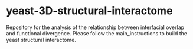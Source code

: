 # yeast-3D-structural-interactome
Repository for the analysis of the relationship between interfacial overlap and functional divergence. 
Please follow the main_instructions to build the yeast structural interactome. 
